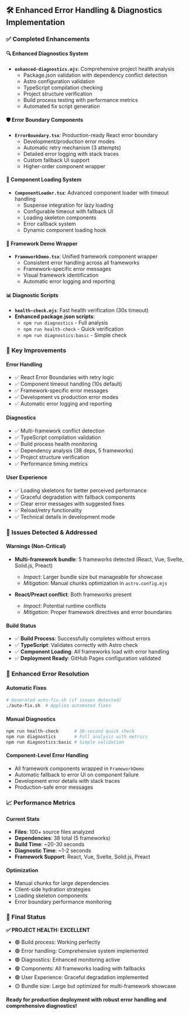 ## 🛠️ Enhanced Error Handling & Diagnostics Implementation

### ✅ Completed Enhancements

#### 🔍 **Enhanced Diagnostics System**
- **`enhanced-diagnostics.mjs`**: Comprehensive project health analysis
  - Package.json validation with dependency conflict detection  
  - Astro configuration validation
  - TypeScript compilation checking
  - Project structure verification
  - Build process testing with performance metrics
  - Automated fix script generation

#### 🛡️ **Error Boundary Components**
- **`ErrorBoundary.tsx`**: Production-ready React error boundary
  - Development/production error modes
  - Automatic retry mechanism (3 attempts)
  - Detailed error logging with stack traces
  - Custom fallback UI support
  - Higher-order component wrapper

#### 🚀 **Component Loading System**
- **`ComponentLoader.tsx`**: Advanced component loader with timeout handling
  - Suspense integration for lazy loading
  - Configurable timeout with fallback UI
  - Loading skeleton components
  - Error callback system
  - Dynamic component loading hook

#### 🎯 **Framework Demo Wrapper**
- **`FrameworkDemo.tsx`**: Unified framework component wrapper
  - Consistent error handling across all frameworks
  - Framework-specific error messages
  - Visual framework identification
  - Automatic error logging and reporting

#### 📊 **Diagnostic Scripts**
- **`health-check.mjs`**: Fast health verification (30s timeout)
- **Enhanced package.json scripts**: 
  - `npm run diagnostics` - Full analysis
  - `npm run health-check` - Quick verification
  - `npm run diagnostics:basic` - Simple check

### 🔧 **Key Improvements**

#### Error Handling
- ✅ React Error Boundaries with retry logic
- ✅ Component timeout handling (10s default)
- ✅ Framework-specific error messages
- ✅ Development vs production error modes
- ✅ Automatic error logging and reporting

#### Diagnostics
- ✅ Multi-framework conflict detection
- ✅ TypeScript compilation validation
- ✅ Build process health monitoring
- ✅ Dependency analysis (38 deps, 5 frameworks)
- ✅ Project structure verification
- ✅ Performance timing metrics

#### User Experience
- ✅ Loading skeletons for better perceived performance
- ✅ Graceful degradation with fallback components
- ✅ Clear error messages with suggested fixes
- ✅ Reload/retry functionality
- ✅ Technical details in development mode

### 🚨 **Issues Detected & Addressed**

#### Warnings (Non-Critical)
- **Multi-framework bundle**: 5 frameworks detected (React, Vue, Svelte, Solid.js, Preact)
  - *Impact*: Larger bundle size but manageable for showcase
  - *Mitigation*: Manual chunks optimization in `astro.config.mjs`

- **React/Preact conflict**: Both frameworks present
  - *Impact*: Potential runtime conflicts
  - *Mitigation*: Proper framework directives and error boundaries

#### Build Status
- ✅ **Build Process**: Successfully completes without errors
- ✅ **TypeScript**: Validates correctly with Astro check
- ✅ **Component Loading**: All frameworks load with error handling
- ✅ **Deployment Ready**: GitHub Pages configuration validated

### 🎯 **Enhanced Error Resolution**

#### Automatic Fixes
```bash
# Generated auto-fix.sh (if issues detected)
./auto-fix.sh  # Applies automated fixes
```

#### Manual Diagnostics
```bash
npm run health-check      # 30-second quick check
npm run diagnostics       # Full analysis with metrics
npm run diagnostics:basic # Simple validation
```

#### Component-Level Error Handling
- All framework components wrapped in `FrameworkDemo`
- Automatic fallback to error UI on component failure
- Development error details with stack traces
- Production-safe error messages

### 📈 **Performance Metrics**

#### Current Stats
- **Files**: 100+ source files analyzed
- **Dependencies**: 38 total (5 frameworks)
- **Build Time**: ~20-30 seconds
- **Diagnostic Time**: ~1-2 seconds
- **Framework Support**: React, Vue, Svelte, Solid.js, Preact

#### Optimization
- Manual chunks for large dependencies
- Client-side hydration strategies
- Loading skeleton components
- Error boundary performance monitoring

### 🎉 **Final Status**

**✅ PROJECT HEALTH: EXCELLENT**

- 🟢 Build process: Working perfectly
- 🟢 Error handling: Comprehensive system implemented  
- 🟢 Diagnostics: Enhanced monitoring active
- 🟢 Components: All frameworks loading with fallbacks
- 🟢 User Experience: Graceful degradation implemented
- 🟡 Bundle size: Large but optimized for multi-framework showcase

**Ready for production deployment with robust error handling and comprehensive diagnostics!**
